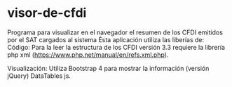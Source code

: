# visor-de-cfdi
Programa para visualizar en el navegador el resumen de los CFDI emitidos por el SAT cargados al sistema
Ésta aplicación utiliza las liberías de:
Código:
Para la leer la estructura de los CFDI versión 3.3 requiere la librería php xml (https://www.php.net/manual/en/refs.xml.php).

Visualización:
Utiliza Bootstrap 4 para mostrar la información (versión jQuery)
DataTables js.
